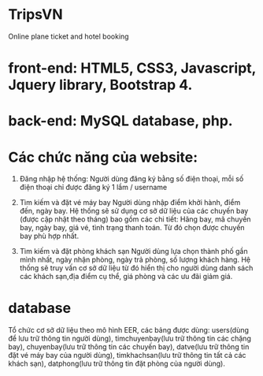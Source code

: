 # TripsVN
Online plane ticket and hotel booking
# front-end: HTML5, CSS3, Javascript, Jquery library, Bootstrap 4.
# back-end: MySQL database, php.
# Các chức năng của website:
1. Đăng nhập hệ thống:
Người dùng đăng ký bằng số điện thoại, mỗi số điện thoại chỉ được đăng ký 1 lầm / username

2. Tìm kiếm và đặt vé máy bay
Người dùng nhập điểm khởi hành, điểm đến, ngày bay. Hệ thống sẽ sử dụng cơ sở dữ liệu của các chuyến bay (được cập nhật theo tháng) bao gồm các chi tiết: Hãng bay, mã chuyến bay, ngày bay, giá vé, tình trạng thanh toán. Từ đó chọn được chuyến bay phù hợp nhất.

3. Tìm kiếm và đặt phòng khách sạn
Người dùng lựa chọn thành phố gần mình nhất, ngày nhận phòng, ngày trả phòng, số lượng khách hàng. Hệ thống sẽ truy vấn cơ sở dữ liệu từ đó hiển thị cho người dùng danh sách các khách sạn,địa điểm cụ thể, giá phòng và các ưu đãi giảm giá.

# database
Tổ chức cơ sở dữ liệu theo mô hình EER, các bảng được dùng: users(dùng để lưu trữ thông tin người dùng), timchuyenbay(lưu trữ thông tin các chặng bay), chuyenbay(lưu trữ thông tin các chuyến bay), datve(lưu trữ thông tin đặt vé máy bay của người dùng), timkhachsan(lưu trữ thông tin tất cả các khách sạn), datphong(lưu trữ thông tin đặt phòng của người dùng).
